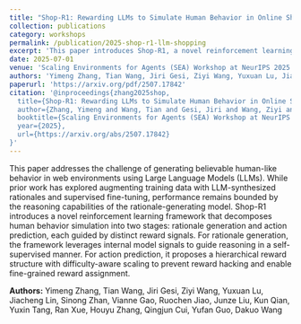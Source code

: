 ```yaml
---
title: "Shop-R1: Rewarding LLMs to Simulate Human Behavior in Online Shopping via Reinforcement Learning"
collection: publications
category: workshops
permalink: /publication/2025-shop-r1-llm-shopping
excerpt: 'This paper introduces Shop-R1, a novel reinforcement learning framework aimed at enhancing the reasoning ability of LLMs for simulation of real human behavior in online shopping environments through a two-stage approach with distinct reward signals.'
date: 2025-07-01
venue: 'Scaling Environments for Agents (SEA) Workshop at NeurIPS 2025'
authors: 'Yimeng Zhang, Tian Wang, Jiri Gesi, Ziyi Wang, Yuxuan Lu, Jiacheng Lin, Sinong Zhan, Vianne Gao, Ruochen Jiao, Junze Liu, Kun Qian, Yuxin Tang, Ran Xue, Houyu Zhang, Qingjun Cui, Yufan Guo, Dakuo Wang'
paperurl: 'https://arxiv.org/pdf/2507.17842'
citation: '@inproceedings{zhang2025shop,
  title={Shop-R1: Rewarding LLMs to Simulate Human Behavior in Online Shopping via Reinforcement Learning},
  author={Zhang, Yimeng and Wang, Tian and Gesi, Jiri and Wang, Ziyi and Lu, Yuxuan and Lin, Jiacheng and Zhan, Sinong and Gao, Vianne and Jiao, Ruochen and Liu, Junze and Qian, Kun and Tang, Yuxin and Xue, Ran and Zhang, Houyu and Cui, Qingjun and Guo, Yufan and Wang, Dakuo},
  booktitle={Scaling Environments for Agents (SEA) Workshop at NeurIPS 2025},
  year={2025},
  url={https://arxiv.org/abs/2507.17842}
}'
---
```


This paper addresses the challenge of generating believable human-like behavior in web environments using Large Language Models (LLMs). While prior work has explored augmenting training data with LLM-synthesized rationales and supervised fine-tuning, performance remains bounded by the reasoning capabilities of the rationale-generating model. Shop-R1 introduces a novel reinforcement learning framework that decomposes human behavior simulation into two stages: rationale generation and action prediction, each guided by distinct reward signals. For rationale generation, the framework leverages internal model signals to guide reasoning in a self-supervised manner. For action prediction, it proposes a hierarchical reward structure with difficulty-aware scaling to prevent reward hacking and enable fine-grained reward assignment.


**Authors:** Yimeng Zhang, Tian Wang, Jiri Gesi, Ziyi Wang, Yuxuan Lu, Jiacheng Lin, Sinong Zhan, Vianne Gao, Ruochen Jiao, Junze Liu, Kun Qian, Yuxin Tang, Ran Xue, Houyu Zhang, Qingjun Cui, Yufan Guo, Dakuo Wang